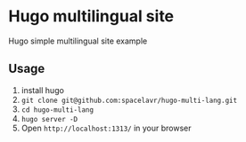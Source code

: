 # Hugo multilingual site
Hugo simple multilingual site example

## Usage
1. install hugo
2. `git clone git@github.com:spacelavr/hugo-multi-lang.git`
3. `cd hugo-multi-lang`
4. `hugo server -D`
5.  Open `http://localhost:1313/` in your browser
